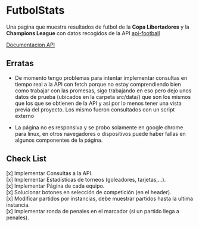 # FutbolStats

Una pagina que muestra resultados de futbol de la **Copa Libertadores** y la **Champions League** con datos recogidos de la API [api-football](https://www.api-football.com/)

[Documentacion API](https://www.api-football.com/documentation-beta#operation/get-teams)

## Erratas
* De momento tengo problemas para intentar implementar consultas en tiempo real a la API con fetch porque no estoy comprendiendo bien como trabajar con las promesas, sigo trabajando en eso pero dejo unos datos de prueba (ubicados en la carpeta src/data/) que son los mismos que los que se obtienen de la API y asi por lo menos tener una vista previa del proyecto. Los mismo fueron consultados con un script externo

* La página no es responsiva y se probo solamente en google chrome para linux, en otros navegadores o dispositivos puede haber fallas en algunos componentes de la página.


## Check List
[x] Implementar Consultas a la API.  
[x] Implementar Estadísticas de torneos (goleadores, tarjetas,...).  
[x] Implementar Página de cada equipo.  
[x] Solucionar botones en selección de competición (en el header).  
[x] Modificar partidos por instancias, debe muestrar partidos hasta la ultima instancia.  
[x] Implementar ronda de penales en el marcador (si un partido llega a penales).  

